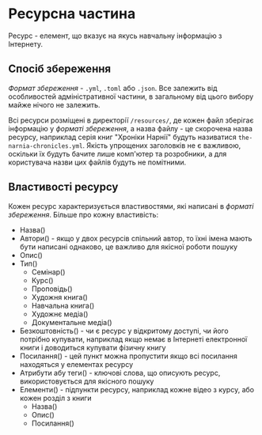 # Ресурсна частина

Ресурс - елемент, що вказує на якусь навчальну інформацію з Інтернету.

## Спосіб збереження
*Формат збереження* - `.yml`, `.toml` або `.json`. Все залежить від особливостей адміністративної частини, в загальному від цього вибору майже нічого не залежить.

Всі ресурси розміщені в директорії `/resources/`, де кожен файл зберігає інформацію у *форматі збереження*, а назва файлу - це скорочена назва ресурсу, наприклад серія книг "Хроніки Нарнії" будуть називатися `the-narnia-chronicles.yml`.
Якість упрощених заголовків не є важливою, оскільки їх будуть бачите лише комп'ютер та розробники, а для користувача назви цих файлів будуть не помітними.

## Властивості ресурсу
Кожен ресурс характеризується властивостями, які написані в *форматі збереження*.
Більше про кожну властивість:
- Назва()
- Автори() - якщо у двох ресурсів спільний автор, то їхні імена мають бути написані однаково, це важливо для якісної роботи пошуку
- Опис()
- Тип()
    - Семінар()
    - Курс()
    - Проповідь()
    - Художня книга()
    - Навчальна книга()
    - Художнє медіа()
    - Документальне медіа()
- Безкоштовність() - чи є ресурс у відкритому доступі, чи його потрібно купувати, наприклад якщо немає в Інтернеті електронної книги і доводиться купувати фізичну книгу
- Посилання() - цей пункт можна пропустити якщо всі посилання находяться у елементах ресурсу
- Атрибути абу теги() - ключові слова, що описують ресурс, використовується для якісного пошуку
- Елементи() - підпункти ресурсу, наприклад кожне відео з курсу, або кожен розділ з книги
    - Назва()
    - Опис()
    - Посилання()

